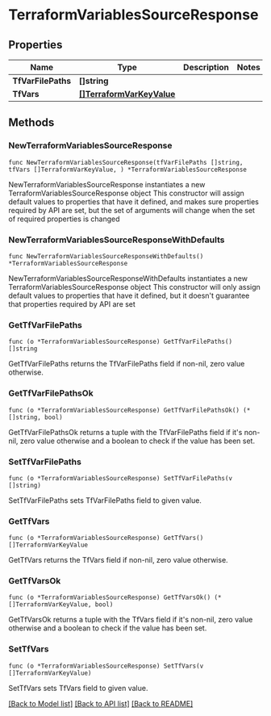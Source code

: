 # TerraformVariablesSourceResponse

## Properties

Name | Type | Description | Notes
------------ | ------------- | ------------- | -------------
**TfVarFilePaths** | **[]string** |  | 
**TfVars** | [**[]TerraformVarKeyValue**](TerraformVarKeyValue.md) |  | 

## Methods

### NewTerraformVariablesSourceResponse

`func NewTerraformVariablesSourceResponse(tfVarFilePaths []string, tfVars []TerraformVarKeyValue, ) *TerraformVariablesSourceResponse`

NewTerraformVariablesSourceResponse instantiates a new TerraformVariablesSourceResponse object
This constructor will assign default values to properties that have it defined,
and makes sure properties required by API are set, but the set of arguments
will change when the set of required properties is changed

### NewTerraformVariablesSourceResponseWithDefaults

`func NewTerraformVariablesSourceResponseWithDefaults() *TerraformVariablesSourceResponse`

NewTerraformVariablesSourceResponseWithDefaults instantiates a new TerraformVariablesSourceResponse object
This constructor will only assign default values to properties that have it defined,
but it doesn't guarantee that properties required by API are set

### GetTfVarFilePaths

`func (o *TerraformVariablesSourceResponse) GetTfVarFilePaths() []string`

GetTfVarFilePaths returns the TfVarFilePaths field if non-nil, zero value otherwise.

### GetTfVarFilePathsOk

`func (o *TerraformVariablesSourceResponse) GetTfVarFilePathsOk() (*[]string, bool)`

GetTfVarFilePathsOk returns a tuple with the TfVarFilePaths field if it's non-nil, zero value otherwise
and a boolean to check if the value has been set.

### SetTfVarFilePaths

`func (o *TerraformVariablesSourceResponse) SetTfVarFilePaths(v []string)`

SetTfVarFilePaths sets TfVarFilePaths field to given value.


### GetTfVars

`func (o *TerraformVariablesSourceResponse) GetTfVars() []TerraformVarKeyValue`

GetTfVars returns the TfVars field if non-nil, zero value otherwise.

### GetTfVarsOk

`func (o *TerraformVariablesSourceResponse) GetTfVarsOk() (*[]TerraformVarKeyValue, bool)`

GetTfVarsOk returns a tuple with the TfVars field if it's non-nil, zero value otherwise
and a boolean to check if the value has been set.

### SetTfVars

`func (o *TerraformVariablesSourceResponse) SetTfVars(v []TerraformVarKeyValue)`

SetTfVars sets TfVars field to given value.



[[Back to Model list]](../README.md#documentation-for-models) [[Back to API list]](../README.md#documentation-for-api-endpoints) [[Back to README]](../README.md)


